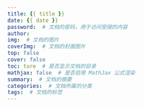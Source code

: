 ```yaml
---
title: {{ title }}
date: {{ date }}
password:  # 文档的密码，用于访问受限的内容
author:
img:  # 文档的图片
coverImg:  # 文档的封面图片
top: false
cover: false
toc: ture  # 是否显示文档的目录
mathjax: false  # 是否启用 MathJax 公式渲染
summary:  # 文档的摘要
categories:  # 文档所属的分类
tags:  # 文档的标签
---
```

